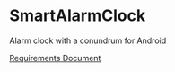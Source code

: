 # SmartAlarmClock
Alarm clock with a conundrum for Android

[Requirements Document](https://github.com/DaryaKozukova/SmartAlarmClock/blob/master/Documentation/Requirements.md)
